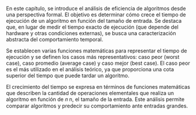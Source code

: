 En este capítulo, se introduce el análisis de eficiencia de algoritmos desde una perspectiva formal. El objetivo es determinar cómo crece el tiempo de ejecución de un algoritmo en función del tamaño de entrada. Se destaca que, en lugar de medir el tiempo exacto de ejecución (que depende del hardware y otras condiciones externas), se busca una caracterización abstracta del comportamiento temporal.

Se establecen varias funciones matemáticas para representar el tiempo de ejecución y se definen los casos más representativos: caso peor (worst case), caso promedio (average case) y caso mejor (best case). El caso peor es el más utilizado en el análisis teórico, ya que proporciona una cota superior del tiempo que puede tardar un algoritmo.

El crecimiento del tiempo se expresa en términos de funciones matemáticas que describen la cantidad de operaciones elementales que realiza un algoritmo en función de 
𝑛
n, el tamaño de la entrada. Este análisis permite comparar algoritmos y predecir su comportamiento ante entradas grandes.
